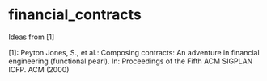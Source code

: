 # financial_contracts

Ideas from [1]

[1]: Peyton Jones, S., et al.: Composing contracts: An adventure in financial engineering
(functional pearl). In: Proceedings of the Fifth ACM SIGPLAN ICFP. ACM (2000)
